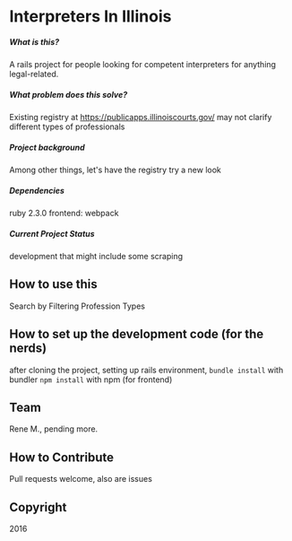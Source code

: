 Interpreters In Illinois
=================

##### What is this?
A rails project for people looking for competent interpreters for anything legal-related.

##### What problem does this solve?
Existing registry at https://publicapps.illinoiscourts.gov/ may not clarify different types of professionals

##### Project background
Among other things, let's have the registry try a new look

##### Dependencies
ruby 2.3.0
frontend: webpack

##### Current Project Status
development that might include some scraping

## How to use this
Search by Filtering Profession Types

## How to set up the development code (for the nerds)
after cloning the project, setting up rails environment,
```bundle install``` with bundler
```npm install``` with npm (for frontend)

## Team
Rene M.,
pending more.

## How to Contribute
Pull requests welcome, also are issues

## Copyright
2016
